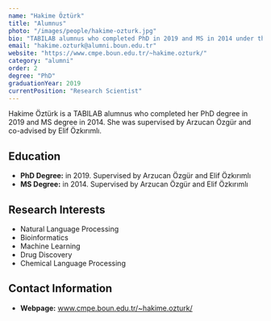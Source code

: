 ```yaml
---
name: "Hakime Öztürk"
title: "Alumnus"
photo: "/images/people/hakime-ozturk.jpg"
bio: "TABILAB alumnus who completed PhD in 2019 and MS in 2014 under the supervision of Arzucan Özgür and Elif Özkırımlı."
email: "hakime.ozturk@alumni.boun.edu.tr"
website: "https://www.cmpe.boun.edu.tr/~hakime.ozturk/"
category: "alumni"
order: 2
degree: "PhD"
graduationYear: 2019
currentPosition: "Research Scientist"
---
```


Hakime Öztürk is a TABILAB alumnus who completed her PhD degree in 2019 and MS degree in 2014. She was supervised by Arzucan Özgür and co-advised by Elif Özkırımlı.

## Education

- **PhD Degree:** in 2019. Supervised by Arzucan Özgür and Elif Özkırımlı
- **MS Degree:** in 2014. Supervised by Arzucan Özgür and Elif Özkırımlı

## Research Interests

- Natural Language Processing
- Bioinformatics
- Machine Learning
- Drug Discovery
- Chemical Language Processing

## Contact Information

- **Webpage:** www.cmpe.boun.edu.tr/~hakime.ozturk/ 
